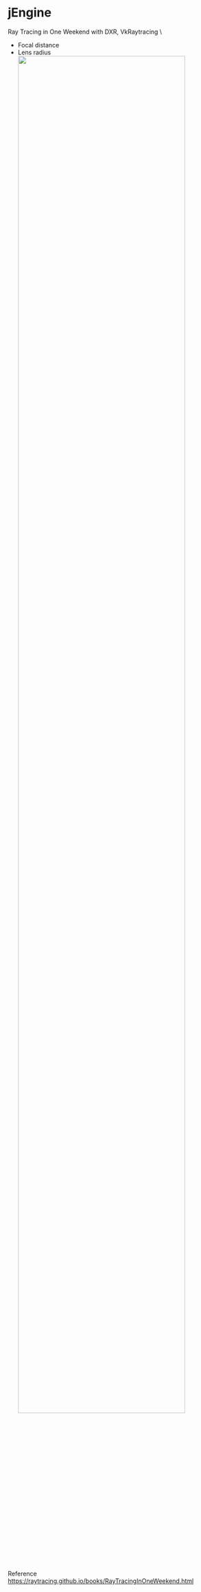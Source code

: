 # jEngine

Ray Tracing in One Weekend with DXR, VkRaytracing \
 - Focal distance
 - Lens radius \
<img src="https://github.com/scahp/jEngine/assets/6734453/e7b4ef1a-2da5-4d2a-8b9b-cc9a451e1695" width="90%"></img>


Reference
https://raytracing.github.io/books/RayTracingInOneWeekend.html
